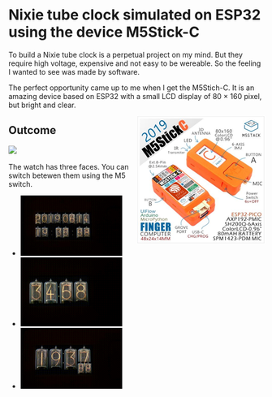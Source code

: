 # Nixie tube clock simulated on ESP32 using the device M5Stick-C
To build a Nixie tube clock is a perpetual project on my mind. But they require high voltage, expensive and not easy to be wereable. So the feeling I wanted to see was made by software.

The perfect opportunity came up to me when I get the M5Stich-C. It is an amazing device based on ESP32 with a small LCD display of 80 × 160 pixel, but bright and clear. 

<img src="https://github.com/McOrts/M5StickC_Nixie_tube_Clock/blob/master/images/M5Stick-C.jpg" width="250" align="right" />


## Outcome

<img src="https://github.com/McOrts/M5StickC_Nixie_tube_Clock/blob/master/images/Nixie_Clock_M5StickC.gif" width="350"/>

The watch has three faces. You can switch betewen them using the M5 switch.
- <img src="https://github.com/McOrts/M5StickC_Nixie_tube_Clock/blob/master/images/Nixie_Clock_M5StickC_m1.gif" width="200"/>
- <img src="https://github.com/McOrts/M5StickC_Nixie_tube_Clock/blob/master/images/Nixie_Clock_M5StickC_m2.gif" width="200"/>
- <img src="https://github.com/McOrts/M5StickC_Nixie_tube_Clock/blob/master/images/Nixie_Clock_M5StickC_m3.gif" width="200"/>
